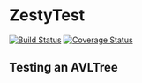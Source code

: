 # ZestyTest
[![Build Status](https://app.travis-ci.com/khalid-salad/ZestyTest.svg?branch=main)](https://app.travis-ci.com/khalid-salad/ZestyTest)
[![Coverage Status](https://coveralls.io/repos/github/khalid-salad/ZestyTest/badge.svg?branch=main)](https://coveralls.io/github/khalid-salad/ZestyTest?branch=main)
## Testing an AVLTree
